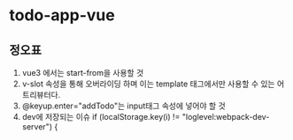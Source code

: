 # todo-app-vue

## 정오표

1. vue3 에서는 start-from을 사용할 것
2. v-slot 속성을 통해 오버라이딩 하며 이는 template 태그에서만 사용할 수 있는 어트리뷰터다.
3. @keyup.enter="addTodo"는 input태그 속성에 넣어야 할 것
4. dev에 저장되는 이슈
   if (localStorage.key(i) != "loglevel:webpack-dev-server") {
